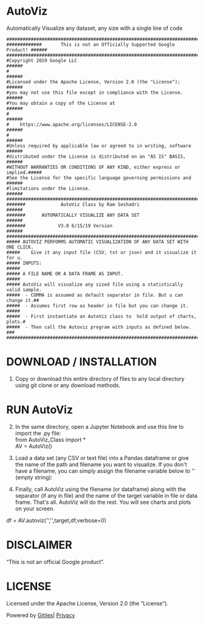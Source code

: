 # AutoViz
Automatically Visualize any dataset, any size with a single line of code

    ##############################################################################
    #############       This is not an Officially Supported Google Product! ######
    ##############################################################################
    #Copyright 2019 Google LLC                                              ######
    #                                                                       ######
    #Licensed under the Apache License, Version 2.0 (the "License");        ######
    #you may not use this file except in compliance with the License.       ######
    #You may obtain a copy of the License at                                ######
    #                                                                       ######
    #    https://www.apache.org/licenses/LICENSE-2.0                        ######
    #                                                                       ######
    #Unless required by applicable law or agreed to in writing, software    ######
    #distributed under the License is distributed on an "AS IS" BASIS,      ######
    #WITHOUT WARRANTIES OR CONDITIONS OF ANY KIND, either express or implied.#####
    #See the License for the specific language governing permissions and    ######
    #limitations under the License.                                         ######
    ##############################################################################
    #######             AutoViz Class by Ram Seshadri                       ######
    #######      AUTOMATICALLY VISUALIZE ANY DATA SET                       ######
    #######            V3.0 6/15/19 Version                                 ######
    ##############################################################################
    ##### AUTOVIZ PERFORMS AUTOMATIC VISUALIZATION OF ANY DATA SET WITH ONE CLICK.
    #####    Give it any input file (CSV, txt or json) and it visualize it for u.
    ##### INPUTS:                                                            #####
    ##### A FILE NAME OR A DATA FRAME AS INPUT.                              #####
    ##### AutoViz will visualize any sized file using a statistically valid sample.
    #####  - COMMA is assumed as default separator in file. But u can change it.##
    #####  - Assumes first row as header in file but you can change it.      #####
    #####  - First instantiate an AutoViz class to  hold output of charts, plots.#
    #####  - Then call the Autoviz program with inputs as defined below.       ###
    ##############################################################################
 <h1><a class="h" name="DOWNLOAD-INSTALLATION" href="#DOWNLOAD-INSTALLATION"><span></span></a><a class="h" name="download-installation" href="#download-installation"><span></span></a>DOWNLOAD / INSTALLATION</h1><ol><li>Copy or download this entire directory of files to any local directory using git clone or any download methods.</li></ol><h1><a class="h" name="RUN-AUTOViZ" href="#RUN-AUTOViZ"><span></span></a><a class="h" name="run-autoviz" href="#run-autoviz"><span></span></a>RUN AutoViz</h1><ol start="2"><li><p>In the same directory, open a Jupyter Notebook and use this line to import the .py file: <br>from AutoViz_Class import *<br> AV = AutoViz() </p></li><li><p>Load a data set (any CSV or text file) into a Pandas dataframe or give the name of the path and filename you want to visualize. If you don't have a filename, you can simply assign the filename variable below to '' (empty string):</p></li></ol><ol start="4"><li><p>Finally, call AutoViz using the filename (or dataframe) along with the separator (if any in file) and the name of the target variable in file or data frame. That's all. AutoViz will do the rest. You will see charts and plots on your screen.</p></li></ol><p>   df = AV.autoviz('','',target,df,verbose=0)</p><h1><a class="h" name="DISCLAIMER" href="#DISCLAIMER"><span></span></a><a class="h" name="disclaimer" href="#disclaimer"><span></span></a>DISCLAIMER</h1><p>“This is not an official Google product”.</p><h1><a class="h" name="LICENSE" href="#LICENSE"><span></span></a><a class="h" name="license" href="#license"><span></span></a>LICENSE</h1><p>Licensed under the Apache License, Version 2.0 (the &ldquo;License&rdquo;).</p></div></div></div><!-- default customFooter --><footer class="Site-footer"><div class="Footer"><span class="Footer-poweredBy">Powered by <a href="https://gerrit.googlesource.com/gitiles/">Gitiles</a>| <a href="https://policies.google.com/privacy">Privacy</a></span><div class="Footer-links"></div></div></footer></body></html>
